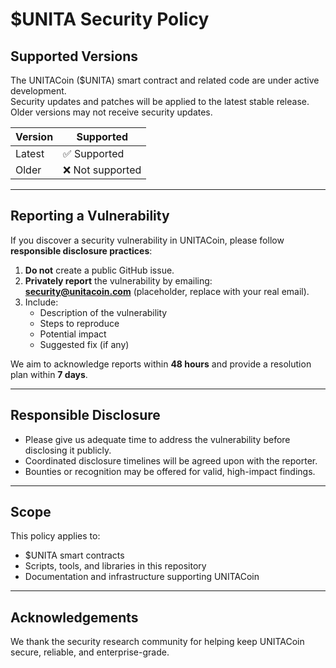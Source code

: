 # $UNITA Security Policy

## Supported Versions
The UNITACoin ($UNITA) smart contract and related code are under active development.  
Security updates and patches will be applied to the latest stable release.  
Older versions may not receive security updates.

| Version | Supported          |
| ------- | ------------------ |
| Latest  | ✅ Supported       |
| Older   | ❌ Not supported   |

---

## Reporting a Vulnerability
If you discover a security vulnerability in UNITACoin, please follow **responsible disclosure practices**:

1. **Do not** create a public GitHub issue.
2. **Privately report** the vulnerability by emailing:  
   **security@unitacoin.com** (placeholder, replace with your real email).
3. Include:
   - Description of the vulnerability
   - Steps to reproduce
   - Potential impact
   - Suggested fix (if any)

We aim to acknowledge reports within **48 hours** and provide a resolution plan within **7 days**.

---

## Responsible Disclosure
- Please give us adequate time to address the vulnerability before disclosing it publicly.  
- Coordinated disclosure timelines will be agreed upon with the reporter.  
- Bounties or recognition may be offered for valid, high-impact findings.

---

## Scope
This policy applies to:
- $UNITA smart contracts
- Scripts, tools, and libraries in this repository
- Documentation and infrastructure supporting UNITACoin

---

## Acknowledgements
We thank the security research community for helping keep UNITACoin secure, reliable, and enterprise-grade.
